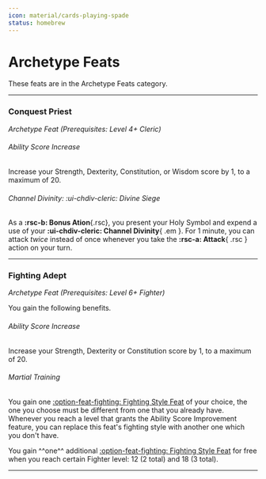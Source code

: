 ```yaml
---
icon: material/cards-playing-spade
status: homebrew
---
```


# Archetype Feats

These feats are in the Archetype Feats category.

---

### Conquest Priest

_Archetype Feat (Prerequisites: Level 4+ Cleric)_

###### Ability Score Increase  
Increase your Strength, Dexterity, Constitution, or Wisdom score by 1, to a maximum of 20.

###### Channel Divinity: :ui-chdiv-cleric: Divine Siege

As a **:rsc-b: Bonus Ation**{.rsc}, you present your Holy Symbol and expend a use of your **:ui-chdiv-cleric: Channel Divinity**{ .em }. For 1 minute, you can attack *twice* instead of once whenever you take the **:rsc-a: Attack**{ .rsc } action on your turn.

---

### Fighting Adept

_Archetype Feat (Prerequisites: Level 6+ Fighter)_

You gain the following benefits.

###### Ability Score Increase  

Increase your Strength, Dexterity or Constitution score by 1, to a maximum of 20.

###### Martial Training 

You gain one [:option-feat-fighting: Fighting Style Feat] of your choice, the one you choose must be different from one that you already have. Whenever you reach a level that grants the Ability Score Improvement feature, you can replace this feat's fighting style with another one which you don't have.

You gain ^^one^^ additional [:option-feat-fighting: Fighting Style Feat] for free when you reach certain Fighter level: 12 (2 total) and 18 (3 total).

[:option-feat-fighting: Fighting Style Feat]: ../feat/feat-fighting-style/index.md

---

